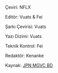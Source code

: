 Çeviri: NFLX

Editör: Vuats & Fei

Şarkı Çevirisi: Vuats

Yazı Dizimi: Vuats

Teknik Kontrol: Fei

Redaktör: Kenanke

Kaynak: [JPN MGVC BD](https://nyaa.si/view/1582082 "JPN MGVC BD")
